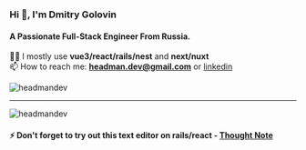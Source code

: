 
<h3>Hi 👋, I'm Dmitry Golovin</h1>  
<h4>A Passionate Full-Stack Engineer From Russia. </h3>  
  
👨‍💻 I mostly use **vue3/react/rails/nest** and **next/nuxt**   
📫 How to reach me: **headman.dev@gmail.com**  or [linkedin](https://linkedin.com/in/dmitry-golovin-headmandev)  

<p><img align="center" src="https://github-readme-stats.vercel.app/api/top-langs?username=headmandev&show_icons=true&locale=en&layout=compact" alt="headmandev" />
</p>    


---

<p><img align="center" src="https://github-readme-stats.vercel.app/api?username=headmandev&show_icons=true&locale=en&layout=compact" alt="headmandev" /></p>


#### ⚡ Don't forget to try out this text editor on rails/react - [Thought Note](https://thought-note.vercel.app/)
